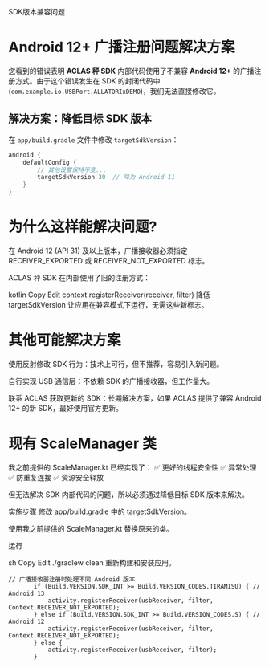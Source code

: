 SDK版本兼容问题

# Android 12+ 广播注册问题解决方案  

您看到的错误表明 **ACLAS 秤 SDK** 内部代码使用了不兼容 **Android 12+** 的广播注册方式。由于这个错误发生在 SDK 的封闭代码中 (`com.example.io.USBPort.ALLATORIxDEMO`)，我们无法直接修改它。  

## **解决方案：降低目标 SDK 版本**  
在 `app/build.gradle` 文件中修改 `targetSdkVersion`：  

```gradle
android {
    defaultConfig {
        // 其他设置保持不变...
        targetSdkVersion 30  // 降为 Android 11
    }
}
```

# 为什么这样能解决问题?
在 Android 12 (API 31) 及以上版本，广播接收器必须指定 RECEIVER_EXPORTED 或 RECEIVER_NOT_EXPORTED 标志。

ACLAS 秤 SDK 在内部使用了旧的注册方式：

kotlin
Copy
Edit
context.registerReceiver(receiver, filter)
降低 targetSdkVersion 让应用在兼容模式下运行，无需这些新标志。

# 其他可能解决方案
使用反射修改 SDK 行为：技术上可行，但不推荐，容易引入新问题。

自行实现 USB 通信层：不依赖 SDK 的广播接收器，但工作量大。

联系 ACLAS 获取更新的 SDK：长期解决方案，如果 ACLAS 提供了兼容 Android 12+ 的新 SDK，最好使用官方更新。

# 现有 ScaleManager 类
我之前提供的 ScaleManager.kt 已经实现了：
✅ 更好的线程安全性
✅ 异常处理
✅ 防重复连接
✅ 资源安全释放

但无法解决 SDK 内部代码的问题，所以必须通过降低目标 SDK 版本来解决。

实施步骤
修改 app/build.gradle 中的 targetSdkVersion。

使用我之前提供的 ScaleManager.kt 替换原来的类。

运行：

sh
Copy
Edit
./gradlew clean
重新构建和安装应用。

 ```
// 广播接收器注册时处理不同 Android 版本
        if (Build.VERSION.SDK_INT >= Build.VERSION_CODES.TIRAMISU) { // Android 13
            activity.registerReceiver(usbReceiver, filter, Context.RECEIVER_NOT_EXPORTED);
        } else if (Build.VERSION.SDK_INT >= Build.VERSION_CODES.S) { // Android 12
            activity.registerReceiver(usbReceiver, filter, Context.RECEIVER_NOT_EXPORTED);
        } else {
            activity.registerReceiver(usbReceiver, filter);
        }
```
